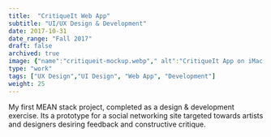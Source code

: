 ```yaml
---
title:  "CritiqueIt Web App"
subtitle: "UI/UX Design & Development"
date: 2017-10-31
date_range: "Fall 2017"
draft: false
archived: true
image: {"name":"critiqueit-mockup.webp"," alt":"CritiqueIt App on iMac screen"}
type: "work"
tags: ["UX Design","UI Design", "Web App", "Development"]
weight: 25
---
```

My first MEAN stack project, completed as a design & development exercise. Its a prototype for a social networking site targeted towards artists and designers desiring feedback and constructive critique.
